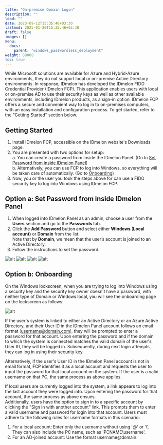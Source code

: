 ```yaml
---
title: "On-premise Domain Logon"
description: ""
lead: ""
date: 2023-09-12T15:35:46+03:30
lastmod: 2025-01-20T15:35:46+03:30
draft: false
images: []
menu:
  docs:
    parent: "windows_passwordless_deployment"
weight: 88000
toc: true
---
```


While Microsoft solutions are available for Azure and Hybrid-Azure environments, they do not support local or on-premise Active Directory environments. In response, IDmelon has developed the IDmelon FIDO Credential Provider (IDmelon FCP). This application enables users with local or on-premise AD to use their security keys as well as other available environments, including IDmelon products, as a sign-in option. IDmelon FCP offers a secure and convenient way to log in to on-premises computers, with an easy installation and configuration process. To get started, refer to the "Getting Started" section below.  

## Getting Started  

1. Install IDmelon FCP, accessible on the IDmelon website's Downloads page.  
2. You are presented with two options for setup:  
    a. You can create a password from inside the IDmelon Panel. (Go to [Set Password from inside IDmelon Panel](/docs/for_administrators/windows_passwordless_deployment/nonentra_id_local_and_onpremise_domain_logon/#option-a-set-password-from-inside-idmelon-panel))  
    b. Alternatively, you can use FCP to log into Windows, so everything will be taken care of automatically. (Go to [Onboarding](/docs/for_administrators/windows_passwordless_deployment/nonentra_id_local_and_onpremise_domain_logon/#option-b-onboarding))  
3. Now, you or the user you took the steps above for can use a FIDO security key to log into Windows using IDmelon FCP.  

## Option a: Set Password from inside IDmelon Panel  

1. When logged into IDmelon Panel as an admin, choose a user from the **Users** section and go to the **Passwords** tab.  
2. Click the **Add Password** button and select either **Windows (Local account)** or **Domain** from the list.  
Note that by **Domain**, we mean that the user’s account is joined to an Active Directory.  
3. Follow the instructions to set the password.  

![alt](/images/vendor/DirectoryServicesIntegration/FCP/1.jpg)
![alt](/images/vendor/DirectoryServicesIntegration/FCP/2.jpg)
![alt](/images/vendor/DirectoryServicesIntegration/FCP/3.jpg)
![alt](/images/vendor/DirectoryServicesIntegration/FCP/4.jpg)

## Option b: Onboarding  

On the Windows lockscreen, when you are trying to log into Windows using a security key and the security key owner doesn’t have a password, with neither type of Domain or Windows local, you will see the onboarding page on the lockscreen as follows:  

![alt](/images/vendor/DirectoryServicesIntegration/FCP/5.jpg)

If the user's system is linked to either an Active Directory or an Azure Active Directory, and their User ID in the IDmelon Panel account follows an email format (username@domain.com), they will be prompted to enter a password for that account. Upon entering the password and if the domain to which the system is connected matches the valid domain of the user's User ID, they will be logged in. Subsequently, during next login attempts, they can log in using their security key.  

Alternatively, if the user's User ID in the IDmelon Panel account is not in email format, FCP identifies it as a local account and requests the user to input the password for that local account on the system. If the user is a valid username on that PC, the same process as above applies.  

If local users are currently logged into the system, a link appears to log into the last account they were logged into. Upon entering the password for that account, the same process as above ensues.  
Additionally, users have the option to sign in to a specific account by clicking the "Sign in with another account" link. This prompts them to enter a valid username and password for login into that account. Users must adhere to the following rules for username formats in this scenario:  

1. For a local account: Enter only the username without using '@' or '\\'. They can also include the PC name, such as 'PCNAME\username'.  
2. For an AD-joined account: Use the format username@domain.  
